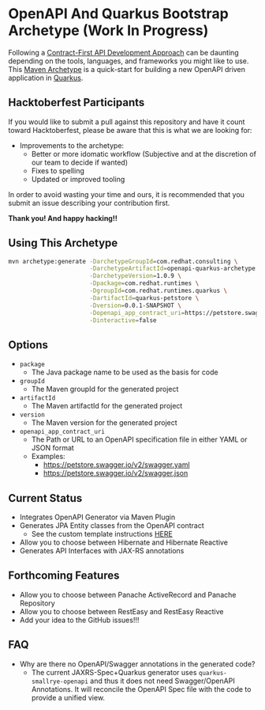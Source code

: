 # OpenAPI And Quarkus Bootstrap Archetype (Work In Progress)

Following a [Contract-First API Development Approach](https://bit.ly/contract-first-api)
can be daunting depending on the tools, languages, and frameworks you might like to use.
This [Maven Archetype](https://maven.apache.org/guides/introduction/introduction-to-archetypes.html)
is a quick-start for building a new OpenAPI driven application in [Quarkus](https://quarkus.io/).

## Hacktoberfest Participants

If you would like to submit a pull against this repository and have it count toward Hacktoberfest, please be aware that this is what we are looking for:

* Improvements to the archetype:
  * Better or more idomatic workflow (Subjective and at the discretion of our team to decide if wanted)
  * Fixes to spelling
  * Updated or improved tooling

In order to avoid wasting your time and ours, it is recommended that you submit an issue describing your contribution first.

**Thank you! And happy hacking!!**


## Using This Archetype

```bash
mvn archetype:generate -DarchetypeGroupId=com.redhat.consulting \
                       -DarchetypeArtifactId=openapi-quarkus-archetype \
                       -DarchetypeVersion=1.0.9 \
                       -Dpackage=com.redhat.runtimes \
                       -DgroupId=com.redhat.runtimes.quarkus \
                       -DartifactId=quarkus-petstore \
                       -Dversion=0.0.1-SNAPSHOT \
                       -Dopenapi_app_contract_uri=https://petstore.swagger.io/v2/swagger.yaml \
                       -Dinteractive=false
```

## Options

* `package`
  * The Java package name to be used as the basis for code
* `groupId`
  * The Maven groupId for the generated project
* `artifactId`
  * The Maven artifactId for the generated project
* `version`
  * The Maven version for the generated project
* `openapi_app_contract_uri`
  * The Path or URL to an OpenAPI specification file in either YAML or JSON format
  * Examples:
    * https://petstore.swagger.io/v2/swagger.yaml
    * https://petstore.swagger.io/v2/swagger.json

## Current Status

- Integrates OpenAPI Generator via Maven Plugin
- Generates JPA Entity classes from the OpenAPI contract
  - See the custom template instructions [HERE](https://github.com/redhat-appdev-practice/openapi-generator-quarkus-templates)
- Allow you to choose between Hibernate and Hibernate Reactive
- Generates API Interfaces with JAX-RS annotations

## Forthcoming Features

- Allow you to choose between Panache ActiveRecord and Panache Repository
- Allow you to choose between RestEasy and RestEasy Reactive
- Add your idea to the GitHub issues!!!

## FAQ

- Why are there no OpenAPI/Swagger annotations in the generated code?
  - The current JAXRS-Spec+Quarkus generator uses `quarkus-smallrye-openapi` and thus it does not need Swagger/OpenAPI Annotations. It will reconcile the OpenAPI Spec file with the code to provide a unified view.
